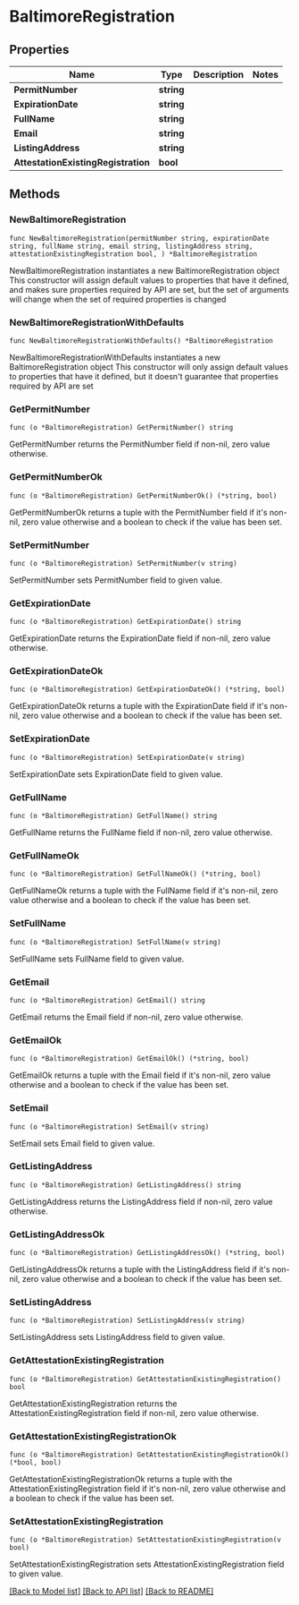# BaltimoreRegistration

## Properties

Name | Type | Description | Notes
------------ | ------------- | ------------- | -------------
**PermitNumber** | **string** |  | 
**ExpirationDate** | **string** |  | 
**FullName** | **string** |  | 
**Email** | **string** |  | 
**ListingAddress** | **string** |  | 
**AttestationExistingRegistration** | **bool** |  | 

## Methods

### NewBaltimoreRegistration

`func NewBaltimoreRegistration(permitNumber string, expirationDate string, fullName string, email string, listingAddress string, attestationExistingRegistration bool, ) *BaltimoreRegistration`

NewBaltimoreRegistration instantiates a new BaltimoreRegistration object
This constructor will assign default values to properties that have it defined,
and makes sure properties required by API are set, but the set of arguments
will change when the set of required properties is changed

### NewBaltimoreRegistrationWithDefaults

`func NewBaltimoreRegistrationWithDefaults() *BaltimoreRegistration`

NewBaltimoreRegistrationWithDefaults instantiates a new BaltimoreRegistration object
This constructor will only assign default values to properties that have it defined,
but it doesn't guarantee that properties required by API are set

### GetPermitNumber

`func (o *BaltimoreRegistration) GetPermitNumber() string`

GetPermitNumber returns the PermitNumber field if non-nil, zero value otherwise.

### GetPermitNumberOk

`func (o *BaltimoreRegistration) GetPermitNumberOk() (*string, bool)`

GetPermitNumberOk returns a tuple with the PermitNumber field if it's non-nil, zero value otherwise
and a boolean to check if the value has been set.

### SetPermitNumber

`func (o *BaltimoreRegistration) SetPermitNumber(v string)`

SetPermitNumber sets PermitNumber field to given value.


### GetExpirationDate

`func (o *BaltimoreRegistration) GetExpirationDate() string`

GetExpirationDate returns the ExpirationDate field if non-nil, zero value otherwise.

### GetExpirationDateOk

`func (o *BaltimoreRegistration) GetExpirationDateOk() (*string, bool)`

GetExpirationDateOk returns a tuple with the ExpirationDate field if it's non-nil, zero value otherwise
and a boolean to check if the value has been set.

### SetExpirationDate

`func (o *BaltimoreRegistration) SetExpirationDate(v string)`

SetExpirationDate sets ExpirationDate field to given value.


### GetFullName

`func (o *BaltimoreRegistration) GetFullName() string`

GetFullName returns the FullName field if non-nil, zero value otherwise.

### GetFullNameOk

`func (o *BaltimoreRegistration) GetFullNameOk() (*string, bool)`

GetFullNameOk returns a tuple with the FullName field if it's non-nil, zero value otherwise
and a boolean to check if the value has been set.

### SetFullName

`func (o *BaltimoreRegistration) SetFullName(v string)`

SetFullName sets FullName field to given value.


### GetEmail

`func (o *BaltimoreRegistration) GetEmail() string`

GetEmail returns the Email field if non-nil, zero value otherwise.

### GetEmailOk

`func (o *BaltimoreRegistration) GetEmailOk() (*string, bool)`

GetEmailOk returns a tuple with the Email field if it's non-nil, zero value otherwise
and a boolean to check if the value has been set.

### SetEmail

`func (o *BaltimoreRegistration) SetEmail(v string)`

SetEmail sets Email field to given value.


### GetListingAddress

`func (o *BaltimoreRegistration) GetListingAddress() string`

GetListingAddress returns the ListingAddress field if non-nil, zero value otherwise.

### GetListingAddressOk

`func (o *BaltimoreRegistration) GetListingAddressOk() (*string, bool)`

GetListingAddressOk returns a tuple with the ListingAddress field if it's non-nil, zero value otherwise
and a boolean to check if the value has been set.

### SetListingAddress

`func (o *BaltimoreRegistration) SetListingAddress(v string)`

SetListingAddress sets ListingAddress field to given value.


### GetAttestationExistingRegistration

`func (o *BaltimoreRegistration) GetAttestationExistingRegistration() bool`

GetAttestationExistingRegistration returns the AttestationExistingRegistration field if non-nil, zero value otherwise.

### GetAttestationExistingRegistrationOk

`func (o *BaltimoreRegistration) GetAttestationExistingRegistrationOk() (*bool, bool)`

GetAttestationExistingRegistrationOk returns a tuple with the AttestationExistingRegistration field if it's non-nil, zero value otherwise
and a boolean to check if the value has been set.

### SetAttestationExistingRegistration

`func (o *BaltimoreRegistration) SetAttestationExistingRegistration(v bool)`

SetAttestationExistingRegistration sets AttestationExistingRegistration field to given value.



[[Back to Model list]](../README.md#documentation-for-models) [[Back to API list]](../README.md#documentation-for-api-endpoints) [[Back to README]](../README.md)


